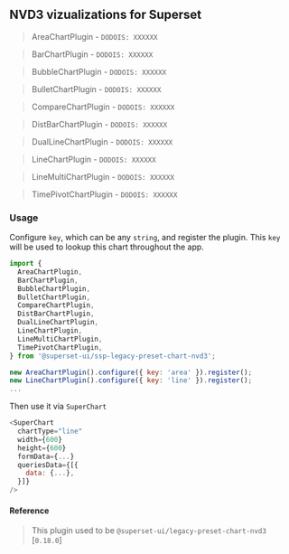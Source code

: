 ## NVD3 vizualizations for Superset

> AreaChartPlugin - `DODOIS: XXXXXX`

> BarChartPlugin - `DODOIS: XXXXXX`

> BubbleChartPlugin - `DODOIS: XXXXXX`

> BulletChartPlugin - `DODOIS: XXXXXX`

> CompareChartPlugin - `DODOIS: XXXXXX`

> DistBarChartPlugin - `DODOIS: XXXXXX`

> DualLineChartPlugin - `DODOIS: XXXXXX`

> LineChartPlugin - `DODOIS: XXXXXX`

> LineMultiChartPlugin - `DODOIS: XXXXXX`

> TimePivotChartPlugin - `DODOIS: XXXXXX`

### Usage

Configure `key`, which can be any `string`, and register the plugin. This `key` will be used to
lookup this chart throughout the app.

```js
import {
  AreaChartPlugin,
  BarChartPlugin,
  BubbleChartPlugin,
  BulletChartPlugin,
  CompareChartPlugin,
  DistBarChartPlugin,
  DualLineChartPlugin,
  LineChartPlugin,
  LineMultiChartPlugin,
  TimePivotChartPlugin,
} from '@superset-ui/ssp-legacy-preset-chart-nvd3';

new AreaChartPlugin().configure({ key: 'area' }).register();
new LineChartPlugin().configure({ key: 'line' }).register();
...
```

Then use it via `SuperChart`

```js
<SuperChart
  chartType="line"
  width={600}
  height={600}
  formData={...}
  queriesData={[{
    data: {...},
  }]}
/>
```

#### Reference

> This plugin used to be `@superset-ui/legacy-preset-chart-nvd3` [`0.18.0`]
